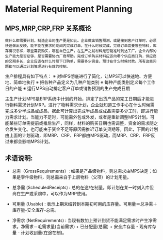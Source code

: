 # Material Requirement Planning
## MPS,MRP,CRP,FRP 关系概论

    做什么都需要计划，制造企业的生产更是如此。企业做出销售预测，或是接到客户订单时，必须快速做出反映，能不能在要求的期间内完成订单，在什么时候完成，完成订单需要哪些物料，库存情况怎样，哪些需要购买，哪些自已生产，在生产之前材料是否能准时到达工厂。企业内部的生产能力是否足够，是否需要协力厂商帮助。完成订单购买材料应该向哪个供应商订购，供应商的交期多长，企业应该在什么时候下订购单，需要多少资金，预计在什么时候付款。所有这些问题都可以通过计划管理进行有效的控制。

   生产排程具有如下特点：
               ※ 对MPS彻底进行了简化，让MPS可以快速地、方便地、简单地执行
               ※ 把各种产品定义为几种产能类别
               ※ 每种产能类别定义每个工作日的产能
               ※ 运行MPS自动排定客户订单或销售预测的生产完成日期


   主生产计划MPS是ERP系统中计划的开始，排定了出货产品的完工日期后才能进行物料需求计划MRP。进行了物料需求计划，企业就知道工作中心在什么时候需完成多少半成品或成品，据此可计算出完成半成品或成品需要多少工时，即进行能力需求计划。当能力不足时，可能需外包或外发，或者是重新调整MPS计划。可能某些订单需提前或推后生产，同样，材料的购买日期也需调整，资金的需求随之会发生变化。也可能由于资金不足等原因需推迟订单交货期等。因此，下面的计划由上面的计划驱动，即MRP、CRP、FRP都由MPS驱动，而MRP、CRP、FRP反过来都会影响MPS计划。

## 术语说明:

* 总需（GrossRequirements）: 如果是产品级物料，则总需求由MPS决定；如果是零件级物料，则总需来自于上层物料（父项）的计划用量。

* 总净需 (ScheduledReceipts) : 总的在途/在制量，即计划在某一时刻入库但尚在生产或采购中，可以作为MRP使用。

* 可用量 (Usable) : 表示上期末结转到本期初可用的库存量。可用量＝总净需＋库存量-安全库存-总需。

* 净需求 (NetRequirements) : 当现有数加上预计到货不能满足需求时产生净需求。净需求＝毛需求量(当前需求) + 已分配量(总需) + 安全库存量 - 现有库存量 - 计划收到量(在途在制)。